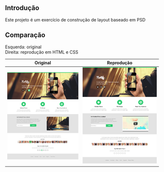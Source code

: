 ## Introdução
Este projeto é um exercício de construção de layout baseado em PSD

## Comparação
Esquerda: original  
Direita: reprodução em HTML e CSS  

Original            |  Reprodução
:-------------------------:|:-------------------------:
![versao-psd](https://github.com/eliseak/eh-notify/blob/master/img/notify_psd_theme.jpg)  |  ![versao-reproduzisa](https://github.com/eliseak/eh-notify/blob/master/img/notify_byeliseak.png)
